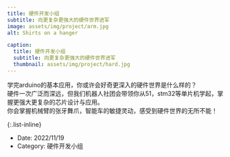 ```yaml
---
title: 硬件开发小组
subtitle: 向更复杂更强大的硬件世界进军
image: assets/img/project/arm.jpg
alt: Shirts on a hanger

caption:
  title: 硬件开发小组
  subtitle: 向更复杂更强大的硬件世界进军
  thumbnail: assets/img/project/hard.jpg
---
```

学完arduino的基本应用，你或许会好奇更深入的硬件世界是什么样的？                     
硬件一次广泛而深远，但我们机器人社团会带领你从51，stm32等单片机学起，掌握更强大更复杂的芯片设计与应用。                   
你会掌握机械臂的张牙舞爪，智能车的敏捷灵动，感受到硬件世界的无所不能！                 

{:.list-inline}
- Date: 2022/11/19
- Category: 硬件开发小组


